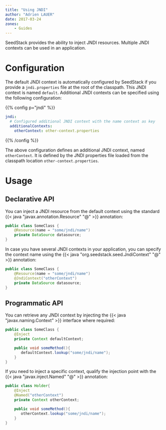 ```yaml
---
title: "Using JNDI"
author: "Adrien LAUER"
date: 2017-03-24
zones:
    - Guides
---
```


SeedStack provides the ability to inject JNDI resources. Multiple JNDI contexts can be used in an application.<!--more-->

# Configuration

The default JNDI context is automatically configured by SeedStack if you provide a `jndi.properties` file at the root
of the classpath. This JNDI context is named `default`. Additional JNDI contexts can be specified using the following 
configuration:

{{% config p="jndi" %}}
```yaml
jndi:
  # Configured additional JNDI context with the name context as key
  additionalContexts:
    otherContext: other-context.properties
```
{{% /config %}}

The above configuration defines an additional JNDI context, named `otherContext`. It is defined by the JNDI properties file loaded
from the classpath location `other-context.properties`. 

# Usage

## Declarative API

You can inject a JNDI resource from the default context using the standard {{< java "javax.annotation.Resource" "@" >}} 
annotation:

```java
public class SomeClass {
    @Resource(name = "some/jndi/name")
    private DataSource datasource;
}
```

In case you have several JNDI contexts in your application, you can specify the context name using the {{< java "org.seedstack.seed.JndiContext" "@" >}}
annotation:

```java
public class SomeClass {
    @Resource(name = "some/jndi/name")
    @JndiContext("otherContext")
    private DataSource datasource;
}
```

## Programmatic API

You can retrieve any JNDI context by injecting the {{< java "javax.naming.Context" >}} interface where required:

```java
public class SomeClass {
    @Inject
    private Context defaultContext;

    public void someMethod(){
       defaultContext.lookup("some/jndi/name");
    }
}
```

If you need to inject a specific context, qualify the injection point with the {{< java "javax.inject.Named" "@" >}} annotation:

```java
public class Holder{
    @Inject
    @Named("otherContext")
    private Context otherContext;

    public void someMethod(){
       otherContext.lookup("some/jndi/name");
    }
}
```
